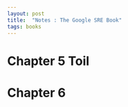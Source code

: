 ```yaml
---
layout: post
title:  "Notes : The Google SRE Book"
tags: books
---
```


# Chapter 5 Toil

# Chapter 6
